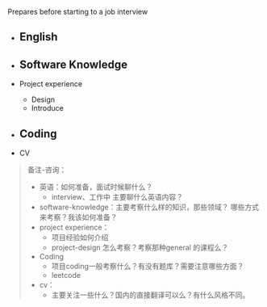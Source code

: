 Prepares before starting to a job interview



- English
  - 
- Software Knowledge
  - 
- Project experience
  - Design 
  - Introduce
- Coding
  - 

- CV



> 备注-咨询：
>
> - 英语：如何准备，面试时候聊什么？
>   - interview、工作中 主要聊什么英语内容？
> - software-knowledge：主要考察什么样的知识，那些领域？ 哪些方式来考察？我该如何准备？
> - project experience：
>   - 项目经验如何介绍
>   - project-design 怎么考察？考察那种general 的课程么？
> - Coding
>   - 项目coding一般考察什么？有没有题库？需要注意哪些方面？
>   - leetcode
> - cv：
>   - 主要关注一些什么？国内的直接翻译可以么？有什么风格不同。

